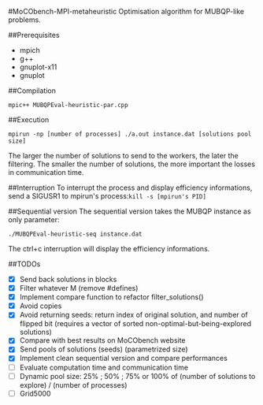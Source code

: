 #MoCObench-MPI-metaheuristic
Optimisation algorithm for MUBQP-like problems.

##Prerequisites
* mpich
* g++
* gnuplot-x11
* gnuplot

##Compilation
```
mpic++ MUBQPEval-heuristic-par.cpp
```

##Execution
```
mpirun -np [number of processes] ./a.out instance.dat [solutions pool size]
```

The larger the number of solutions to send to the workers, the later the filtering. The smaller the
number of solutions, the more important the losses in communication time.

##Interruption
To interrupt the process and display efficiency informations, send a SIGUSR1 to mpirun's process:```kill -s [mpirun's PID]```

##Sequential version
The sequential version takes the MUBQP instance as only parameter:
```
./MUBQPEval-heuristic-seq instance.dat
```

The ctrl+c interruption will display the efficiency informations.

##TODOs
- [x] Send back solutions in blocks
- [x] Filter whatever M (remove #defines)
- [x] Implement compare function to refactor filter_solutions()
- [x] Avoid copies
- [x] Avoid returning seeds: return index of original solution, and number of flipped bit (requires
	a vector of sorted non-optimal-but-being-explored solutions)
- [x] Compare with best results on MoCObench website
- [x] Send pools of solutions (seeds) (parametrized size)
- [x] Implement clean sequential version and compare performances
- [ ] Evaluate computation time and communication time
- [ ] Dynamic pool size: 25% ; 50% ; 75% or 100% of (number of solutions to explore) / (number of
	processes)
- [ ] Grid5000
